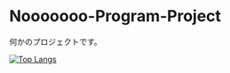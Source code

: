 # Nooooooo-Program-Project

何かのプロジェクトです。

[![Top Langs](https://github-readme-stats.vercel.app/api/top-langs/?username=Nooooooo-Program-Project&layout=compact&theme=vue-dark)](https://github.com/anuraghazra/github-readme-stats)
